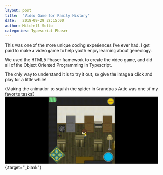 ```yaml
---
layout: post
title:  "Video Game for Family History"
date:   2018-09-29 22:15:00
author: Mitchell Sotto
categories: Typescript Phaser
---
```

This was one of the more unique coding experiences I've ever had. I got paid to make a video game to help youth enjoy learning about geneology.

We used the HTML5 Phaser framework to create the video game, and did all of the Object Oriented Programming in Typescript. 

The only way to understand it is to try it out, so give the image a click and play for a little while!

(Making the animation to squish the spider in Grandpa's Attic was one of my favorite tasks!)
[![Record Quest](/assets/squish-spider.gif)](https://recordquest.fhtl.byu.edu "Record Quest"){:target="_blank"}

